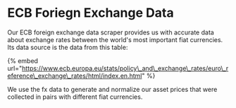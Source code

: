 # ECB Foriegn Exchange Data

Our ECB foreign exchange data scraper provides us with accurate data about exchange rates between the world's most important fiat currencies. Its data source is the data from this table:

{% embed url="https://www.ecb.europa.eu/stats/policy\_and\_exchange\_rates/euro\_reference\_exchange\_rates/html/index.en.html" %}

We use the fx data to generate and normalize our asset prices that were collected in pairs with different fiat currencies.

